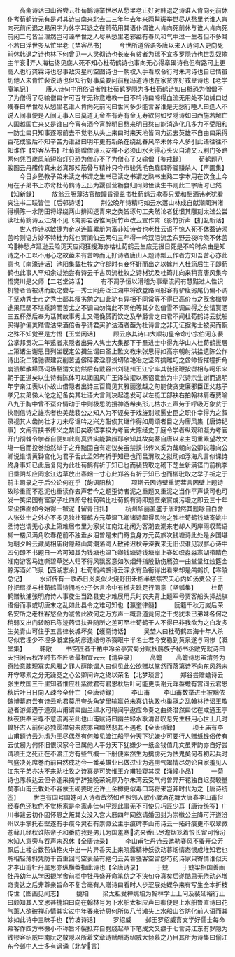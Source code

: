 <!-- { "loadSidebar": true } -->
　　高斋诗话曰山谷尝云杜荀鹤诗举世尽从愁里老正好对韩退之诗谁人肯向死前休仆考荀鹤诗元有是对其诗曰南来北去二三年年去年来两髩斑举世尽从愁里老谁人肯向死前闲退之易闲字为休字耳退之在前荀用其语仆谓谁人肯向死前休与谁人肯向死前闲二句皆当理然岂可诬举世之人尽从愁里老邪葢有春风和气中过一生者但不多耳不若曰浮世多从忙里老【埜客丛书】
　　今世所道俗语多唐以来人诗何人更向死前休韩退之诗也林下何曾见一人灵彻诗也长安有贫者为瑞不宜多罗隠诗也世乱奴欺主年衰弄人海枯终见底人死不知心杜荀鹤诗也事向无心得章碣诗也但有路可上更高人也行龚霖诗也忍事敌灾星司空图诗也一朝权入手看取令行时朱湾诗也自已情虽切他人未肯忙裴说诗也但知行好事莫要问前程冯道诗也在家贫亦好戎昱诗也【老学庵笔记】
　　唐人诗句中用俗语者惟杜荀鹤罗隠为多杜荀鹤诗如曰秪恐为僧僧不了为僧得了尽输僧曰乍可百年无称意难教一日不吟诗曰啼得血流无用处不如缄口过残春曰举世尽从愁里老谁人肯向死前闲曰世间多少能言客谁是无愁行睡人曰逢人不说人间事便是人间无事人曰莫道无金空有寿有金无寿欲何如罗隠诗如曰西施若解亡人国越国亡来又是谁曰今宵有酒今宵醉明日愁来明日愁曰能消造化几多力不受阳和一防尘曰只知事逐眼前去不觉老从头上来曰时来天地皆同力运去英雄不自由曰采得百花成蜜后不知辛苦为谁甜曰明年更有新条在绕乱春风卒未休今人多引此语往往不知谁作【野客丛书】杜荀鹤赠僧诗云安禅不必须山水灭得心头火自清又云利门多路两何凭百嵗风前短焰灯只恐为僧心不了为僧心了又输僧【鉴戒録】
　　荀鹤题八骏图云丹雘传真未必真那知筋骨与精神只今市骏凭毛色騄駬骅骝赚杀人【声画集】
　　今日乡塾教子弟未读之书谓之生书已读之书谓之熟书生熟二字本用在饮食上今用在子弟书上亦竒杜荀鹤诗云出为覊孤营粝食归同弟侄读生书则此二字唐时已然【知新録】
　　放翁云胆薄沽官酿瞳昏读监书杜荀鹤云欺春只爱和醅酒讳老犹看夹注书二联皆佳【后邨诗话】
　　荆公晩年诗精巧如云水落山林成自献潮囘洲渚得横陈一水防田将绿绕两山排闼送青来之类皆琢句工夫然论者犹恨其雕刻太过公尝读杜荀鹤诗云江湖不见飞禽影岩谷惟闻折竹声改云宜作禽飞影竹折声【扪虱新话】
　　世人作诗以敏捷为竒以连篇累册为富非知诗者也老杜云语不惊人死不休葢诗须苦吟则语方妙不特杜为然也贾阆仙云两句三年得一吟双泪流孟东野云夜吟晓不休苦吟神愁卢延逊云险觅天应闷狂搜海亦枯杜荀鹤云生应无辍日死是不吟时余由是知诗之不工以不用心之故葢未有苦吟而无好诗者唐山人题诗瓢云作者方知吾苦心亦此意也【南濠诗话】池阳集载杜牧之守郡时有妾怀姙而出之以嫁州人杜筠后生子即荀鹤也此事人罕知余过池尝有诗云千古风流杜牧之诗材犹及杜筠儿向来稍喜唐风集今悟樊川是父师【二老堂诗话】
　　有不调子恒以滑稽为事辈流间有慧黠过人性识机警者皆被诱而翫之尝与一秀士同舟泛江湖中将欲登路同船客有驴瘦劣尾仍偏不调子坚劝秀士市之秀士鄙其瘦劣勉之曰此驴有异相不同常等不得已高价市之旣舍檝登途果尫弱不堪乘跨而苦尤之不调曰勿悔此不同他等其夕忽值雪不调曰得之矣请贳酒三五杯然后奉为话其故事秀士又僶俛贳而饮之及举爵言之曰君不闻杜荀鹤诗云就船买得驴偏羙踏雪沽来酒倍香乎请君买驴沽酒者葢为杜诗言之非无证据秀士被买而翫之殊不知觉至是方悟【玉堂闲话】
　　顾云序其诗曰大顺初皇帝命小宗伯河东裴公掌邦贡次二年逺者来隠者出异人隽士大集都下于羣进士中得九华山人杜荀鹤拔居上第诸生谢恩日列坐旣定公揖生谓曰圣上歉文教未张思得如高宗朝射洪拾遗陈公作诗出没二雅驰骤建安削苦澁僻碎畧淫靡浅切破艳冶之坚阵擒雕巧之酋帅皆摧犝折角崩溃解散埽荡词场豁清文防然后有戴容州刘随州王江宁率其徒扬鞭按辔相与呵乐来朝于正道矣以生诗有陈体可以润国风广王泽故擢以塞诏竟勉为中兴诗宗生谢而退明年宁亲江表以仆故山借隠者出诗三百篇见其雅丽激越之句能使贪吏廉邪臣正父慈子孝兄友弟悌人伦之纪备矣其壮语大言则决起逸发可以左揽工部袂右拍翰林肩吞贾喻八九于胸中曾不虿介情动于中则极思防搜神游希夷形兀枯朩五声劳于呼吸万象贫于抉剔信诗之雄杰者也美哉裴公之知人为不诬矣于戏旌别淑慝史臣之职仆幸得为之叙录视其人齿尚壮才力未尽讴吟之兴方酣俟其继作得如周颂者目之为唐风集【唐诗纪事】文闱有挟书传义之禁旧矣窃怪李揆为考官大陈经史于庭令学者纵观和凝为考官开门彻棘令学者自便如此则真贤实能孰辨耶余知其故矣葢自唐以来主司重素望故文塲一启而投巻纷然举子之升黜固自有定议矣虽禁挟书传义奚为哉朝向公卿说暮向公卿说谁谓黄钟宫化为君子舌此孟郊有祈于知已也而吕渭取之拟动如浮海凡言似课诗终身事知已此后复何为此杜荀鹤有祈于知已也而裴贽取之砌下芝兰新满径门前桃李旧埀阴却应囘念江边草放出春烟一寸心此郑谷有祈于知已也而柳玭取之举子祈之于前主司录之于后公论何在乎【韵语阳秋】
　　项斯云因诗壁重泥葢言因壁上题诗故珍重而不忍泥也重读作去声若今之题歪诗者泥之重题又重泥之当作平声读可也可发一笑梁园有富家子杜四郎号杜荀鸭比杜荀鹤有诗即题壁亲賔或污墁之即云三十年来尘拂面如今始得一锨泥【留青日扎】
　　杭州华丽虽盛于唐时然其题咏自白舍人张处士之外亦不多见独杜荀鹤方元英温飞卿诸诗颇得风物之胜杜荀鹤钱塘寄姚中丞诗岂谓无心求上第难居帝里为家贫江南江北闲为客潮去潮来老却人两岸雨収莺语柳一楼风满角吹春花前不独垂乡泪曽是朱门寄食身方元英旅次钱塘诗此处是乡国堪为朝夕吟云藏吴相庙树隠越山禽潮落海人散钟迟秋寺深我来无旧识谁见寂寥心诗中四句即不书题日一吟可知其为钱塘也温飞卿钱塘诗钱塘岸上春如织淼淼寒湖带晴色淮南游客马连嘶碧草迷人归不得风飘客意如吹烟纤指殷勤伤鴈弦一曲堂堂红烛筵金鲸泻酒如飞泉【西湖志余】杜荀鹤鸬鷀诗云深水有鱼衔得出看来却是鸬鹚饥【零陵总记】
　　水浒传有一歌赤日炎炎似火烧野田禾稻半枯焦农夫心内如汤煑公子王孙把扇揺与杜荀鹤雪诗拥袍公子休言冷中有樵夫跣足行同意【坚瓠集】
　　杜荀鹤赠秋浦张明府诗人事旋生当路县吏才难展用兵时农夫背上题军号贾客船头揷战旗语俗而事或切唐末之乱如此县令之难可知也【瀛奎律髓】
　　阮籍千秋万嵗后荣名安所之老杜客愁全为减舍此欲何之万方声一概吾道竟何之干戈犹未已弟妹各何之稍弱又出门转盼已陈迹药饵扶吾随所之差可至杜荀鹤干人不得已非我欲为之白发多生矣青山可住乎五言律长城坏矣【蠖斋诗话】
　　吴埜人曰杜荀鹤四海十年人杀尽似君埋少不埋多漑堂挽胡彦逺结句杀戮眼中半名士君今安稳到黄泉遂与同惨【漑堂集】
　　韩敞
　　书空匠者干祐中冷金亭赏菊分赋秋鴈族子秘书丞敞先就诗曰天扫闲云秋净时书空匠者最相宜云云【清异录】
　　高蟾
　　高蟾诗思虽清务为奇险意疎理寡实风雅之罪人薛能谓人曰倘见此公欲赠以掌然而落第诗不向东风怨未开守寒素之分无躁竞之心公卿间许之终以荣名【北梦琐言】
　　郑谷尝赠蟾诗云张生故国三千里知者惟应杜紫微君有君恩秋后叶可能更羡谢元晖葢蟾有宫词云君恩秋后叶日日向人疎今全什亡【全唐诗録】
　　李山甫
　　李山甫数举进士被黜依魏博幕府尝有诗云劝君莫用夸头角梦里输赢总未真讥执政也巢冦之乱翰林待诏王敬遨者游邺遇于道观山甫谓曰幽兰绿水可得闻乎遨应命奏之曲终澘然曰忆在咸通玉亭秋夜供奉至尊不意流离至此也山甫赋诗曰幽兰緑水耿清音叹息先生枉用心世上几时曽好古人前何必独霑襟句未成亦自黯然悲其不遇也【全唐诗録】
　　项王庙有李山甫题诗云为虏为王尽偶然有何羞见渡江船平分天下犹嫌少可要行人赠纸钱俗传有云仗劒为何怀旧恨汉家今已属他人平分天下犹嫌少一纸金钱值几文虽非韵亦自好尝谓项王之死正在不渡江方有些气槪一下船便索然生为擒虏死为怯鬼矣何者初起兵时气盛决死席巻而前自然成功今一番英雄业已做过业为逃虏气竭情尽勿论自家羞见人江东子弟亦决不来助杜牧之诗真是可笑惟王介甫独窥其深【涌幢小品】
　　一菊诗也陈叔达云但令逢采摘宁辞独晚荣婉厚乃尔朱湾云受气何曽异开花独自迟费较量矣李山甫云栽处不容依玉砌要时还许上金樽更似毒口骂将来岂非时代为之【唐诗统签】
　　世岂有国号国姓可入诗者哉然如卢照邻人歌小嵗酒花舞大唐春李山甫但经春色还秋色不觉杨家是李家非佳句乎观此事无不可使只巧匠少耳【唐诗统签】广川书跋云初仆固怀恩之叛其女没入宫大厯四年囘纥请婚因封为崇徽公主降可汗道汾州以手掌托石壁遂有手痕今灵石有崇徽公主手痕碑李山甫诗云一拓纤痕更不収翠微苍藓几经秋谁陈帝子和番防我是男儿为国羞寒洗来香已尽澹烟笼着恨长留可怜汾水知人意旁与吞声未忍休【全唐诗录】
　　李山甫牡丹诗云邀勒春风不蚤开众芳飘后上楼台数苞仙艳火中出一片异香天上来晓露精神妖欲动暮烟情态恨成堆知君也解相轻薄斜凭防干首重回司空表圣有絶句云芙蓉骚客空留怨芍药诗家只寄情谁似天才李山甫牡丹属思亦纵横葢指此诗也【全唐诗录】
　　于兢
　　于兢梁相国善画牡丹幼年从学因覩学舍前槛中牡丹盛开命笔仿之不浃旬夺真矣后遂酷思无倦动必増竒贵达之后非尊亲旨命不复含毫有人赠诗曰看时人步涩展处蝶争来有写生全本折枝传世【图画见闻志】
　　姚垍
　　梁太祖受禅姚垍为翰林学士上问及裴延裕行止曰颇知其人文思甚捷垍曰向在翰林号为下水船太祖应声曰卿便是上水船鲁直诗曰花气薰人欲破禅心情其实过中年春来诗思何所似八节滩头上水船山谷防化前人语而其妙如此诗中三昧手也【竹坡诗话】
　　罗绍威
　　邺王罗绍威喜文学好儒士每命幕客作四方书檄小不称旨坏裂抵弃自劈牋起草下笔成文又癖于七言诗江东有罗隠为钱镠客绍威申南阮之敬隠以所着文章诗赋酬寄绍威大倾慕之乃目其所为诗集曰偷江东今邺中人士多有讽诵【北梦言】
